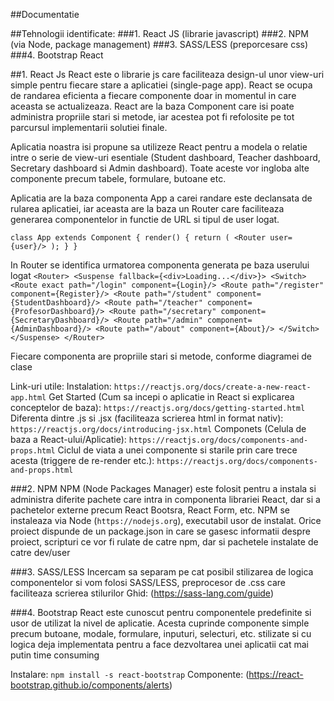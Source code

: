 ##Documentatie

##Tehnologii identificate:
###1. React JS (librarie javascript)
###2. NPM (via Node, package management)
###3. SASS/LESS (preporcesare css)
###4. Bootstrap React

##1. React Js
React este o librarie js care faciliteaza design-ul unor view-uri simple pentru fiecare stare a aplicatiei (single-page app). React se ocupa de randarea eficienta a fiecare componente doar in momentul in care aceasta se actualizeaza.
React are la baza Component care isi poate administra propriile stari si metode, iar acestea pot fi refolosite pe tot parcursul implementarii solutiei finale.

Aplicatia noastra isi propune sa utilizeze React pentru a modela o relatie intre o serie de view-uri esentiale (Student dashboard, Teacher dashboard, Secretary dashboard si Admin dashboard).
Toate aceste vor ingloba alte componente precum tabele, formulare, butoane etc.

Aplicatia are la baza componenta App a carei randare este declansata de rularea aplicatiei, iar aceasta are la baza un Router care faciliteaza generarea componentelor in functie de URL si tipul de user logat.

`class App extends Component {
  render() {
    return (
      <Router user={user}/>
    );
  }
}`

In Router se identifica urmatorea componenta generata pe baza userului logat
`<Router>
        <Suspense fallback={<div>Loading...</div>}>
            <Switch>
                <Route exact path="/login" component={Login}/>
                <Route path="/register" component={Register}/>
                <Route path="/student" component={StudentDashboard}/>
                <Route path="/teacher" component={ProfesorDashboard}/>
                <Route path="/secretary" component={SecretaryDashboard}/>
                <Route path="/admin" component={AdminDashboard}/>
                <Route path="/about" component={About}/>
            </Switch>
        </Suspense>
</Router>`

Fiecare componenta are propriile stari si metode, conforme diagramei de clase

Link-uri utile:
Instalation: `https://reactjs.org/docs/create-a-new-react-app.html`
Get Started (Cum sa incepi o aplicatie in React si explicarea conceptelor de baza): `https://reactjs.org/docs/getting-started.html`
Diferenta dintre .js si .jsx (faciliteaza scrierea html in format nativ): `https://reactjs.org/docs/introducing-jsx.html`
Componets (Celula de baza a React-ului/Aplicatie): `https://reactjs.org/docs/components-and-props.html`
Ciclul de viata a unei componente si starile prin care trece acesta (triggere de re-render etc.): `https://reactjs.org/docs/components-and-props.html`

###2. NPM
NPM (Node Packages Manager) este folosit pentru a instala si administra diferite pachete care intra in componenta librariei React, dar si a pachetelor externe precum React Bootsra, React Form, etc.
NPM se instaleaza via Node (`https://nodejs.org`), executabil usor de instalat.
Orice proiect dispunde de un package.json in care se gasesc informatii despre proiect, scripturi ce vor fi rulate de catre npm, dar si pachetele instalate de catre dev/user

###3. SASS/LESS
Incercam sa separam pe cat posibil stilizarea de logica componentelor si vom folosi SASS/LESS, preprocesor de .css care faciliteaza scrierea stilurilor
Ghid: (https://sass-lang.com/guide)

###4. Bootstrap React este cunoscut pentru componentele predefinite si usor de utilizat la nivel de aplicatie.
Acesta cuprinde componente simple precum butoane, modale, formulare, inputuri, selecturi, etc. stilizate si cu logica deja implementata pentru a face dezvoltarea unei aplicatii cat mai putin time consuming

Instalare: `npm install -s react-bootstrap`
Componente: (https://react-bootstrap.github.io/components/alerts)































